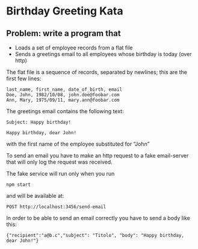 # Birthday Greeting Kata

## Problem: write a program that

- Loads a set of employee records from a flat file
- Sends a greetings email to all employees whose birthday is today (over http)

The flat file is a sequence of records, separated by newlines; this are the first few lines:
```
last_name, first_name, date_of_birth, email
Doe, John, 1982/10/08, john.doe@foobar.com
Ann, Mary, 1975/09/11, mary.ann@foobar.com
```

The greetings email contains the following text:
```
Subject: Happy birthday!

Happy birthday, dear John!
```
with the first name of the employee substituted for “John”

To send an email you have to make an http request to a fake email-server that will only log the request was received.

The fake service will run only when you run
```
npm start
```
and will be available at:
```
POST http://localhost:3456/send-email
```

In order to be able to send an email correctly you have to send a body like this:
```
{"recipient":"a@b.c","subject": "Titolo", "body": "Happy birthday, dear John!"}
```


